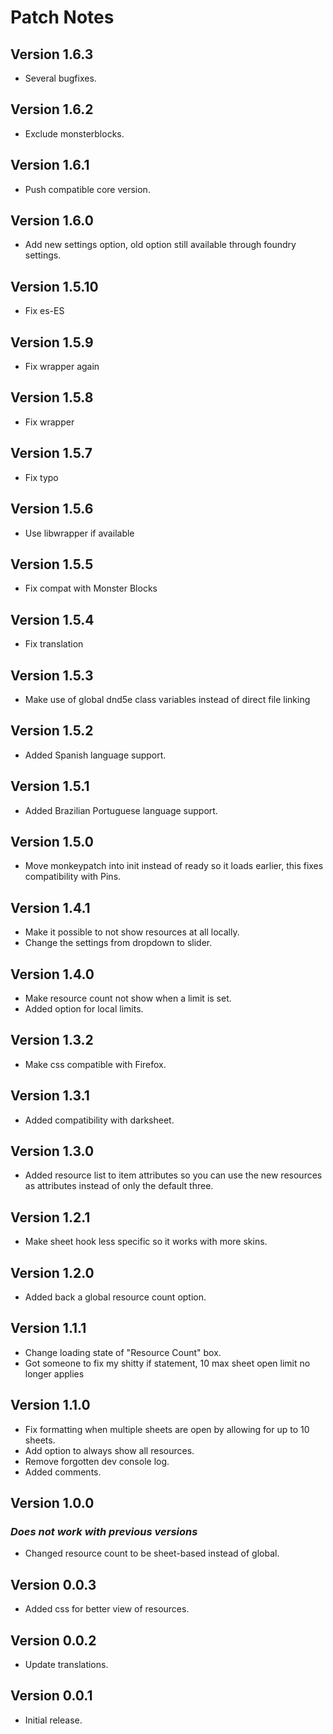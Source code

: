 # Patch Notes

## Version 1.6.3

* Several bugfixes.

## Version 1.6.2

* Exclude monsterblocks.

## Version 1.6.1

* Push compatible core version.

## Version 1.6.0

* Add new settings option, old option still available through foundry settings.

## Version 1.5.10

* Fix es-ES

## Version 1.5.9

* Fix wrapper again

## Version 1.5.8

* Fix wrapper

## Version 1.5.7

* Fix typo

## Version 1.5.6

* Use libwrapper if available

## Version 1.5.5

* Fix compat with Monster Blocks

## Version 1.5.4

* Fix translation

## Version 1.5.3

* Make use of global dnd5e class variables instead of direct file linking

## Version 1.5.2

* Added Spanish language support.

## Version 1.5.1

* Added Brazilian Portuguese language support.

## Version 1.5.0

* Move monkeypatch into init instead of ready so it loads earlier, this fixes compatibility with Pins.

## Version 1.4.1

* Make it possible to not show resources at all locally.
* Change the settings from dropdown to slider.

## Version 1.4.0

* Make resource count not show when a limit is set.
* Added option for local limits.

## Version 1.3.2

* Make css compatible with Firefox.

## Version 1.3.1

* Added compatibility with darksheet.

## Version 1.3.0

* Added resource list to item attributes so you can use the new resources as attributes instead of only the default three.

## Version 1.2.1

* Make sheet hook less specific so it works with more skins.

## Version 1.2.0

* Added back a global resource count option.

## Version 1.1.1

* Change loading state of "Resource Count" box.
* Got someone to fix my shitty if statement, 10 max sheet open limit no longer applies

## Version 1.1.0

* Fix formatting when multiple sheets are open by allowing for up to 10 sheets.
* Add option to always show all resources.
* Remove forgotten dev console log.
* Added comments.

## Version 1.0.0

### ***Does not work with previous versions***

* Changed resource count to be sheet-based instead of global.

## Version 0.0.3

* Added css for better view of resources.

## Version 0.0.2

* Update translations.

## Version 0.0.1

* Initial release.
